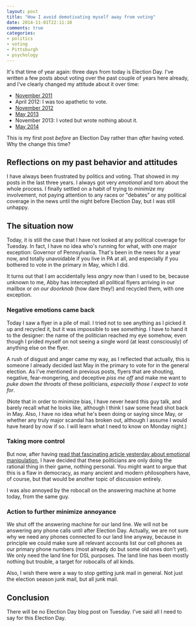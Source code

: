```yaml
---
layout: post
title: "How I avoid demotivating myself away from voting"
date: 2014-11-01T22:11:10
comments: true
categories:
- politics
- voting
- Pittsburgh
- psychology
---
```

It's that time of year again: three days from today is Election Day. I've written a few posts about voting over the past couple of years here already, and I've clearly changed my attitude about it over time:

- [November 2011](/blog/2011/11/08/i-dont-know-if-i-should-vote-but-i-did/)
- April 2012: I was too apathetic to vote.
- [November 2012](/blog/2012/11/06/i-decided-to-resign-myself-to-continue-voting/)
- [May 2013](/blog/2013/05/21/voting-in-the-face-of-election-apathy/)
- November 2013: I voted but wrote nothing about it.
- [May 2014](/blog/2014/05/20/why-i-voted-yet-again/)

This is my first post *before* an Election Day rather than *after* having voted. Why the change this time?

<!--more-->

## Reflections on my past behavior and attitudes

I have always been frustrated by politics and voting. That showed in my posts in the last three years. I always got very *emotional* and torn about the whole process. I finally settled on a habit of trying to *minimize* my involvement, not paying attention to any races or "debates" or any political coverage in the news until the night before Election Day, but I was still unhappy.

## The situation now

Today, it is still the case that I have not looked at any political coverage for Tuesday. In fact, I have no idea who's running for what, with one major exception: Governor of Pennsylvania. That's been in the news for a year now, and totally unavoidable if you live in PA at all, and especially if you bothered to vote in the primary in May, which I did.

It turns out that I am accidentally less *angry* now than I used to be, because unknown to me, Abby has intercepted all political flyers arriving in our mailbox or *on our doorknob* (how dare they!) and recycled them, with one exception.

### Negative emotions came back

Today I saw a flyer in a pile of mail. I tried not to see anything as I picked it up and recycled it, but it was impossible to see *something*. I have to hand it to the designer: the name of the politician reached my eye somehow, even though I prided myself on not seeing a single word (at least consciously) of anything else on the flyer.

A rush of disgust and anger came my way, as I reflected that actually, this is someone I already decided last May in the primary to vote for in the general election. As I've mentioned in previous posts, flyers that are shouting, negative, fear-mongering, and deceptive *piss me off* and make me want to *puke down the throats* of these politicians, *especially those I expect to vote for*.

(Note that in order to minimize bias, I have never heard this guy talk, and barely recall what he looks like, although I think I saw some head shot back in May. Also, I have no idea what he's been doing or saying since May, or whether any truly major scandal has broken out, although I assume I would have heard by now if so. I will learn what I need to know on Monday night.)

### Taking more control

But now, after having [read that fascinating article yesterday about emotional manipulation](/blog/2014/10/31/win-ugly-or-lose-pretty-do-you-agree/), I have decided that these politicians are only doing the rational thing in their game, nothing personal. You might want to argue that this is a flaw in democracy, as many ancient and modern philosophers have, of course, but that would be another topic of discussion entirely.

I was also annoyed by the robocall on the answering machine at home today, from the same guy.

### Action to further minimize annoyance

We shut off the answering machine for our land line. We will not be answering any phone calls until after Election Day. Actually, we are not sure why we need any phones connected to our land line anyway, because in principle we could make sure all relevant accounts list our cell phones as our primary phone numbers (most already do but some old ones don't yet). We only need the land line for DSL purposes. The land line has been mostly nothing but trouble, a target for robocalls of all kinds.

Also, I wish there were a way to stop getting junk mail in general. Not just the election season junk mail, but all junk mail.

## Conclusion

There will be no Election Day blog post on Tuesday. I've said all I need to say for this Election Day.
